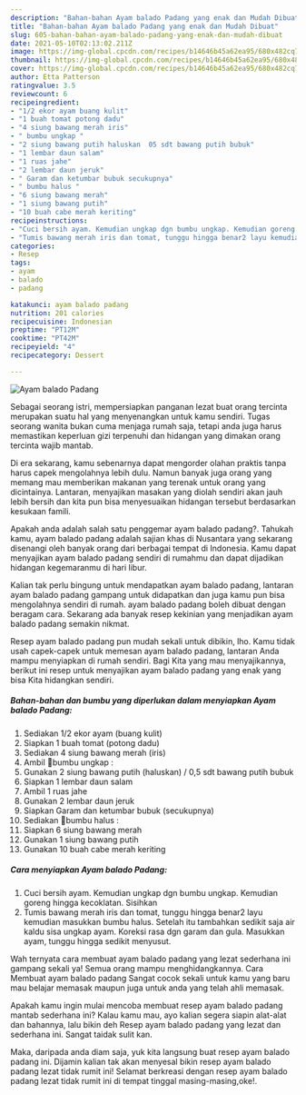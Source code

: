 ```yaml
---
description: "Bahan-bahan Ayam balado Padang yang enak dan Mudah Dibuat"
title: "Bahan-bahan Ayam balado Padang yang enak dan Mudah Dibuat"
slug: 605-bahan-bahan-ayam-balado-padang-yang-enak-dan-mudah-dibuat
date: 2021-05-10T02:13:02.211Z
image: https://img-global.cpcdn.com/recipes/b14646b45a62ea95/680x482cq70/ayam-balado-padang-foto-resep-utama.jpg
thumbnail: https://img-global.cpcdn.com/recipes/b14646b45a62ea95/680x482cq70/ayam-balado-padang-foto-resep-utama.jpg
cover: https://img-global.cpcdn.com/recipes/b14646b45a62ea95/680x482cq70/ayam-balado-padang-foto-resep-utama.jpg
author: Etta Patterson
ratingvalue: 3.5
reviewcount: 6
recipeingredient:
- "1/2 ekor ayam buang kulit"
- "1 buah tomat potong dadu"
- "4 siung bawang merah iris"
- " bumbu ungkap "
- "2 siung bawang putih haluskan  05 sdt bawang putih bubuk"
- "1 lembar daun salam"
- "1 ruas jahe"
- "2 lembar daun jeruk"
- " Garam dan ketumbar bubuk secukupnya"
- " bumbu halus "
- "6 siung bawang merah"
- "1 siung bawang putih"
- "10 buah cabe merah keriting"
recipeinstructions:
- "Cuci bersih ayam. Kemudian ungkap dgn bumbu ungkap. Kemudian goreng hingga kecoklatan. Sisihkan"
- "Tumis bawang merah iris dan tomat, tunggu hingga benar2 layu kemudian masukkan bumbu halus. Setelah itu tambahkan sedikit saja air kaldu sisa ungkap ayam. Koreksi rasa dgn garam dan gula. Masukkan ayam, tunggu hingga sedikit menyusut."
categories:
- Resep
tags:
- ayam
- balado
- padang

katakunci: ayam balado padang 
nutrition: 201 calories
recipecuisine: Indonesian
preptime: "PT12M"
cooktime: "PT42M"
recipeyield: "4"
recipecategory: Dessert

---
```



![Ayam balado Padang](https://img-global.cpcdn.com/recipes/b14646b45a62ea95/680x482cq70/ayam-balado-padang-foto-resep-utama.jpg)

Sebagai seorang istri, mempersiapkan panganan lezat buat orang tercinta merupakan suatu hal yang menyenangkan untuk kamu sendiri. Tugas seorang  wanita bukan cuma menjaga rumah saja, tetapi anda juga harus memastikan keperluan gizi terpenuhi dan hidangan yang dimakan orang tercinta wajib mantab.

Di era  sekarang, kamu sebenarnya dapat mengorder olahan praktis tanpa harus capek mengolahnya lebih dulu. Namun banyak juga orang yang memang mau memberikan makanan yang terenak untuk orang yang dicintainya. Lantaran, menyajikan masakan yang diolah sendiri akan jauh lebih bersih dan kita pun bisa menyesuaikan hidangan tersebut berdasarkan kesukaan famili. 



Apakah anda adalah salah satu penggemar ayam balado padang?. Tahukah kamu, ayam balado padang adalah sajian khas di Nusantara yang sekarang disenangi oleh banyak orang dari berbagai tempat di Indonesia. Kamu dapat menyajikan ayam balado padang sendiri di rumahmu dan dapat dijadikan hidangan kegemaranmu di hari libur.

Kalian tak perlu bingung untuk mendapatkan ayam balado padang, lantaran ayam balado padang gampang untuk didapatkan dan juga kamu pun bisa mengolahnya sendiri di rumah. ayam balado padang boleh dibuat dengan beragam cara. Sekarang ada banyak resep kekinian yang menjadikan ayam balado padang semakin nikmat.

Resep ayam balado padang pun mudah sekali untuk dibikin, lho. Kamu tidak usah capek-capek untuk memesan ayam balado padang, lantaran Anda mampu menyiapkan di rumah sendiri. Bagi Kita yang mau menyajikannya, berikut ini resep untuk menyajikan ayam balado padang yang enak yang bisa Kita hidangkan sendiri.

<!--inarticleads1-->

##### Bahan-bahan dan bumbu yang diperlukan dalam menyiapkan Ayam balado Padang:

1. Sediakan 1/2 ekor ayam (buang kulit)
1. Siapkan 1 buah tomat (potong dadu)
1. Sediakan 4 siung bawang merah (iris)
1. Ambil  🌻bumbu ungkap :
1. Gunakan 2 siung bawang putih (haluskan) / 0,5 sdt bawang putih bubuk
1. Siapkan 1 lembar daun salam
1. Ambil 1 ruas jahe
1. Gunakan 2 lembar daun jeruk
1. Siapkan  Garam dan ketumbar bubuk (secukupnya)
1. Sediakan  🌻bumbu halus :
1. Siapkan 6 siung bawang merah
1. Gunakan 1 siung bawang putih
1. Gunakan 10 buah cabe merah keriting




<!--inarticleads2-->

##### Cara menyiapkan Ayam balado Padang:

1. Cuci bersih ayam. Kemudian ungkap dgn bumbu ungkap. Kemudian goreng hingga kecoklatan. Sisihkan
1. Tumis bawang merah iris dan tomat, tunggu hingga benar2 layu kemudian masukkan bumbu halus. Setelah itu tambahkan sedikit saja air kaldu sisa ungkap ayam. Koreksi rasa dgn garam dan gula. Masukkan ayam, tunggu hingga sedikit menyusut.




Wah ternyata cara membuat ayam balado padang yang lezat sederhana ini gampang sekali ya! Semua orang mampu menghidangkannya. Cara Membuat ayam balado padang Sangat cocok sekali untuk kamu yang baru mau belajar memasak maupun juga untuk anda yang telah ahli memasak.

Apakah kamu ingin mulai mencoba membuat resep ayam balado padang mantab sederhana ini? Kalau kamu mau, ayo kalian segera siapin alat-alat dan bahannya, lalu bikin deh Resep ayam balado padang yang lezat dan sederhana ini. Sangat taidak sulit kan. 

Maka, daripada anda diam saja, yuk kita langsung buat resep ayam balado padang ini. Dijamin kalian tak akan menyesal bikin resep ayam balado padang lezat tidak rumit ini! Selamat berkreasi dengan resep ayam balado padang lezat tidak rumit ini di tempat tinggal masing-masing,oke!.

